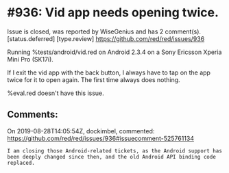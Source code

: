 
#936: Vid app needs opening twice.
================================================================================
Issue is closed, was reported by WiseGenius and has 2 comment(s).
[status.deferred] [type.review]
<https://github.com/red/red/issues/936>

Running %tests/android/vid.red on Android 2.3.4 on a Sony Ericsson Xperia Mini Pro (SK17i).

If I exit the vid app with the back button, I always have to tap on the app twice for it to open again. The first time always does nothing.

%eval.red doesn't have this issue.



Comments:
--------------------------------------------------------------------------------

On 2019-08-28T14:05:54Z, dockimbel, commented:
<https://github.com/red/red/issues/936#issuecomment-525761134>

    I am closing those Android-related tickets, as the Android support has been deeply changed since then, and the old Android API binding code replaced.


